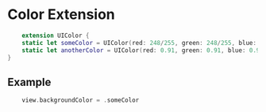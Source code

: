 # Color Extension

```swift
    extension UIColor {
    static let someColor = UIColor(red: 248/255, green: 248/255, blue: 248/255, alpha: 0.92)
    static let anotherColor = UIColor(red: 0.91, green: 0.91, blue: 0.92, alpha: 1)
}
```

## Example
```swift
    view.backgroundColor = .someColor
```
